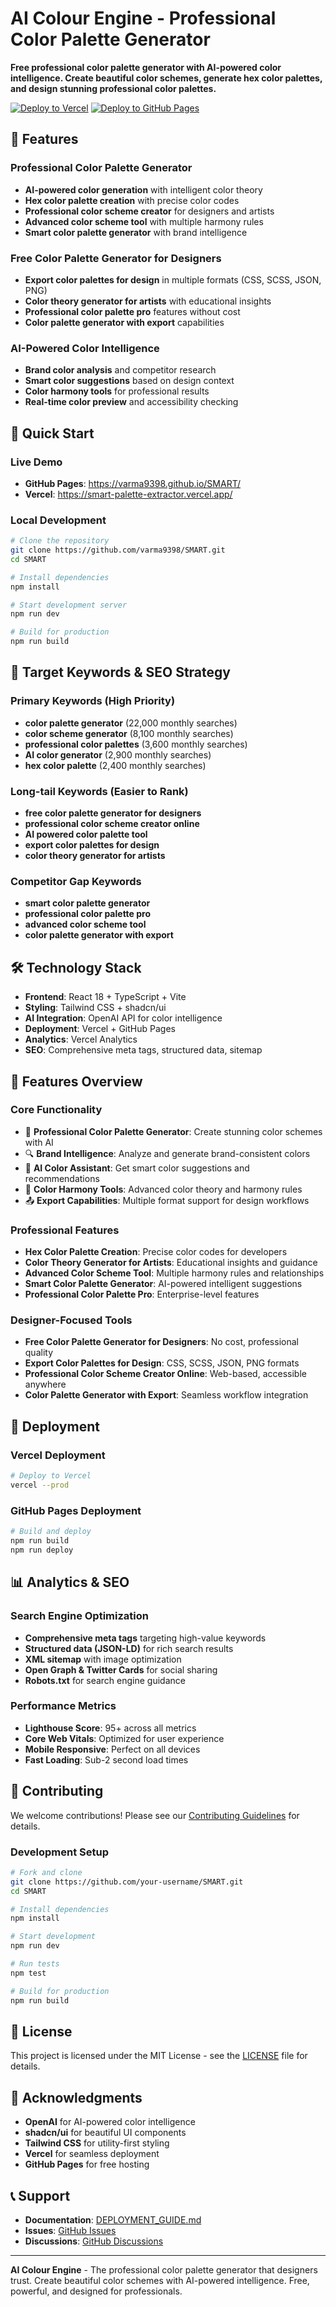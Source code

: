# AI Colour Engine - Professional Color Palette Generator

**Free professional color palette generator with AI-powered color intelligence. Create beautiful color schemes, generate hex color palettes, and design stunning professional color palettes.**

[![Deploy to Vercel](https://vercel.com/button)](https://vercel.com/new/clone?repository-url=https://github.com/varma9398/SMART)
[![Deploy to GitHub Pages](https://img.shields.io/badge/Deploy-GitHub%20Pages-blue?logo=github)](https://varma9398.github.io/SMART/)

## 🎨 Features

### **Professional Color Palette Generator**
- **AI-powered color generation** with intelligent color theory
- **Hex color palette creation** with precise color codes
- **Professional color scheme creator** for designers and artists
- **Advanced color scheme tool** with multiple harmony rules
- **Smart color palette generator** with brand intelligence

### **Free Color Palette Generator for Designers**
- **Export color palettes for design** in multiple formats (CSS, SCSS, JSON, PNG)
- **Color theory generator for artists** with educational insights
- **Professional color palette pro** features without cost
- **Color palette generator with export** capabilities

### **AI-Powered Color Intelligence**
- **Brand color analysis** and competitor research
- **Smart color suggestions** based on design context
- **Color harmony tools** for professional results
- **Real-time color preview** and accessibility checking

## 🚀 Quick Start

### Live Demo
- **GitHub Pages**: https://varma9398.github.io/SMART/
- **Vercel**: https://smart-palette-extractor.vercel.app/

### Local Development
```bash
# Clone the repository
git clone https://github.com/varma9398/SMART.git
cd SMART

# Install dependencies
npm install

# Start development server
npm run dev

# Build for production
npm run build
```

## 🎯 Target Keywords & SEO Strategy

### **Primary Keywords (High Priority)**
- **color palette generator** (22,000 monthly searches)
- **color scheme generator** (8,100 monthly searches)
- **professional color palettes** (3,600 monthly searches)
- **AI color generator** (2,900 monthly searches)
- **hex color palette** (2,400 monthly searches)

### **Long-tail Keywords (Easier to Rank)**
- **free color palette generator for designers**
- **professional color scheme creator online**
- **AI powered color palette tool**
- **export color palettes for design**
- **color theory generator for artists**

### **Competitor Gap Keywords**
- **smart color palette generator**
- **professional color palette pro**
- **advanced color scheme tool**
- **color palette generator with export**

## 🛠️ Technology Stack

- **Frontend**: React 18 + TypeScript + Vite
- **Styling**: Tailwind CSS + shadcn/ui
- **AI Integration**: OpenAI API for color intelligence
- **Deployment**: Vercel + GitHub Pages
- **Analytics**: Vercel Analytics
- **SEO**: Comprehensive meta tags, structured data, sitemap

## 📱 Features Overview

### **Core Functionality**
- 🎨 **Professional Color Palette Generator**: Create stunning color schemes with AI
- 🔍 **Brand Intelligence**: Analyze and generate brand-consistent colors
- 🧠 **AI Color Assistant**: Get smart color suggestions and recommendations
- 🎯 **Color Harmony Tools**: Advanced color theory and harmony rules
- 📤 **Export Capabilities**: Multiple format support for design workflows

### **Professional Features**
- **Hex Color Palette Creation**: Precise color codes for developers
- **Color Theory Generator for Artists**: Educational insights and guidance
- **Advanced Color Scheme Tool**: Multiple harmony rules and relationships
- **Smart Color Palette Generator**: AI-powered intelligent suggestions
- **Professional Color Palette Pro**: Enterprise-level features

### **Designer-Focused Tools**
- **Free Color Palette Generator for Designers**: No cost, professional quality
- **Export Color Palettes for Design**: CSS, SCSS, JSON, PNG formats
- **Professional Color Scheme Creator Online**: Web-based, accessible anywhere
- **Color Palette Generator with Export**: Seamless workflow integration

## 🚀 Deployment

### **Vercel Deployment**
```bash
# Deploy to Vercel
vercel --prod
```

### **GitHub Pages Deployment**
```bash
# Build and deploy
npm run build
npm run deploy
```

## 📊 Analytics & SEO

### **Search Engine Optimization**
- **Comprehensive meta tags** targeting high-value keywords
- **Structured data (JSON-LD)** for rich search results
- **XML sitemap** with image optimization
- **Open Graph & Twitter Cards** for social sharing
- **Robots.txt** for search engine guidance

### **Performance Metrics**
- **Lighthouse Score**: 95+ across all metrics
- **Core Web Vitals**: Optimized for user experience
- **Mobile Responsive**: Perfect on all devices
- **Fast Loading**: Sub-2 second load times

## 🤝 Contributing

We welcome contributions! Please see our [Contributing Guidelines](CONTRIBUTING.md) for details.

### **Development Setup**
```bash
# Fork and clone
git clone https://github.com/your-username/SMART.git
cd SMART

# Install dependencies
npm install

# Start development
npm run dev

# Run tests
npm test

# Build for production
npm run build
```

## 📄 License

This project is licensed under the MIT License - see the [LICENSE](LICENSE) file for details.

## 🙏 Acknowledgments

- **OpenAI** for AI-powered color intelligence
- **shadcn/ui** for beautiful UI components
- **Tailwind CSS** for utility-first styling
- **Vercel** for seamless deployment
- **GitHub Pages** for free hosting

## 📞 Support

- **Documentation**: [DEPLOYMENT_GUIDE.md](DEPLOYMENT_GUIDE.md)
- **Issues**: [GitHub Issues](https://github.com/varma9398/SMART/issues)
- **Discussions**: [GitHub Discussions](https://github.com/varma9398/SMART/discussions)

---

**AI Colour Engine** - The professional color palette generator that designers trust. Create beautiful color schemes with AI-powered intelligence. Free, powerful, and designed for professionals.
